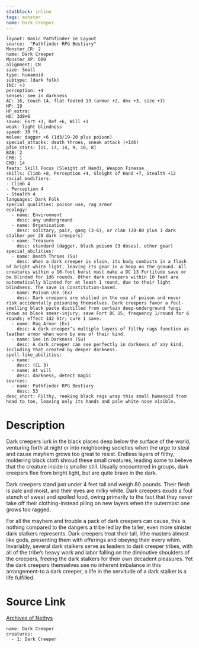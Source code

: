 ```yaml
---
statblock: inline
tags: monster
name: Dark Creeper
---
```

```statblock
layout: Basic Pathfinder 1e Layout
source:  "Pathfinder RPG Bestiary"
Monster_CR: 2
name: Dark Creeper
Monster_XP: 600
alignment: CN
size: Small
type: humanoid
subtype: (dark folk)
INI: +3
perception: +4
senses: see in darkness
AC: 16, touch 14, flat-footed 13 (armor +2, dex +3, size +1)
HP: 19
HP_extra: 
HD: 3d8+6
saves: Fort +3, Ref +6, Will +1
weak: light blindness
speed: 30 ft.
melee: dagger +6 (1d3/19-20 plus poison)
special_attacks: death throes, sneak attack (+1d6)
pf1e_stats: [11, 17, 14, 9, 10, 8]
BAB: 2
CMB: 1
CMD: 14
feats: Skill Focus (Sleight of Hand), Weapon Finesse
skills: Climb +8, Perception +4, Sleight of Hand +7, Stealth +12
racial_modifiers:
- Climb 4
- Perception 4
- Stealth 4
languages: Dark Folk
special_qualities: poison use, rag armor
ecology:
  - name: Environment
    desc: any underground
  - name: Organisation
    desc: solitary, pair, gang (3-6), or clan (20-80 plus 1 dark stalker per 20 dark creepers)
  - name: Treasure
    desc: standard (dagger, black poison [3 doses], other gear)
special_abilities:
  - name: Death Throes (Su)
    desc: When a dark creeper is slain, its body combusts in a flash of bright white light, leaving its gear in a heap on the ground. All creatures within a 10-foot burst must make a DC 13 Fortitude save or be blinded for 1d6 rounds. Other dark creepers within 10 feet are automatically blinded for at least 1 round, due to their light blindness. The save is Constitution-based.
  - name: Poison Use (Ex)
    desc: Dark creepers are skilled in the use of poison and never risk accidentally poisoning themselves. Dark creepers favor a foul-smelling black paste distilled from certain deep-underground fungi known as black smear-injury; save Fort DC 15; frequency 1/round for 6 rounds; effect 1d2 Str; cure 1 save.
  - name: Rag Armor (Ex)
    desc: A dark creeper’s multiple layers of filthy rags function as leather armor when worn by one of their kind.
  - name: See in Darkness (Su)
    desc: A dark creeper can see perfectly in darkness of any kind, including that created by deeper darkness.
spell-like_abilities:
  - name:
    desc: (CL 3)
  - name: At will
    desc: darkness, detect magic
sources:
  - name: Pathfinder RPG Bestiary
    desc: 53
desc_short: Filthy, reeking black rags wrap this small humanoid from head to toe, leaving only its hands and pale white nose visible.
```
# Description
Dark creepers lurk in the black places deep below the surface of the world, venturing forth at night or into neighboring societies when the urge to steal and cause mayhem grows too great to resist. Endless layers of filthy, moldering black cloth shroud these small creatures, leading some to believe that the creature inside is smaller still. Usually encountered in groups, dark creepers flee from bright light, but are quite brave in the dark.

Dark creepers stand just under 4 feet tall and weigh 80 pounds. Their flesh is pale and moist, and their eyes are milky white. Dark creepers exude a foul stench of sweat and spoiled food, owing primarily to the fact that they never take off their clothing-instead piling on new layers when the outermost one grows too ragged.

For all the mayhem and trouble a pack of dark creepers can cause, this is nothing compared to the dangers a tribe led by the taller, even more sinister dark stalkers represents. Dark creepers treat their tall, lithe masters almost like gods, presenting them with offerings and obeying their every whim. Invariably, several dark stalkers serve as leaders to dark creeper tribes, with all of the tribe’s heavy work and labor falling on the diminutive shoulders of the creepers, freeing the dark stalkers for their own decadent pleasures. Yet the dark creepers themselves see no inherent imbalance in this arrangement-to a dark creeper, a life in the servitude of a dark stalker is a life fulfilled.
# Source Link
[Archives of Nethys](https://aonprd.com/MonsterDisplay.aspx?ItemName=Dark%20Creeper)
```encounter-table
name: Dark Creeper
creatures:
  - 1: Dark Creeper
```
